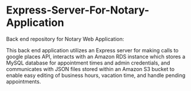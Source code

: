 # Express-Server-For-Notary-Application
Back end repository for Notary Web Application:

  This back end application utilizes an Express server for making calls to google places API, interacts with an Amazon RDS instance which stores a MySQL database for appointment times and admin credentials, and communicates with JSON files stored within an Amazon S3 bucket to enable easy editing of business hours, vacation time, and handle pending appointments. 



